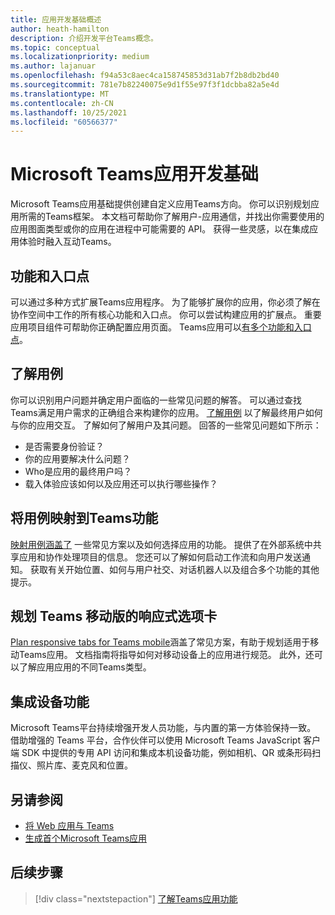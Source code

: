 ```yaml
---
title: 应用开发基础概述
author: heath-hamilton
description: 介绍开发平台Teams概念。
ms.topic: conceptual
ms.localizationpriority: medium
ms.author: lajanuar
ms.openlocfilehash: f94a53c8aec4ca158745853d31ab7f2b8db2bd40
ms.sourcegitcommit: 781e7b82240075e9d1f55e97f3f1dcbba82a5e4d
ms.translationtype: MT
ms.contentlocale: zh-CN
ms.lasthandoff: 10/25/2021
ms.locfileid: "60566377"
---
```

# <a name="microsoft-teams-app-development-fundamentals"></a>Microsoft Teams应用开发基础

Microsoft Teams应用基础提供创建自定义应用Teams方向。 你可以识别规划应用所需的Teams框架。 本文档可帮助你了解用户-应用通信，并找出你需要使用的应用图面类型或你的应用在进程中可能需要的 API。 获得一些灵感，以在集成应用体验时融入互动Teams。

## <a name="capabilities-and-entry-points"></a>功能和入口点

可以通过多种方式扩展Teams应用程序。 为了能够扩展你的应用，你必须了解在协作空间中工作的所有核心功能和入口点。 你可以尝试构建应用的扩展点。 重要应用项目组件可帮助你正确配置应用页面。 Teams应用可以[有多个功能和](../concepts/capabilities-overview.md)[入口点](../concepts/extensibility-points.md)。

## <a name="understand-your-use-cases"></a>了解用例

你可以识别用户问题并确定用户面临的一些常见问题的解答。 可以通过查找Teams满足用户需求的正确组合来构建你的应用。 [了解用例](../concepts/design/understand-use-cases.md) 以了解最终用户如何与你的应用交互。 了解如何了解用户及其问题。 回答的一些常见问题如下所示：

* 是否需要身份验证？
* 你的应用要解决什么问题？
* Who是应用的最终用户吗？
* 载入体验应该如何以及应用还可以执行哪些操作？

## <a name="map-your-use-cases-to-teams-app-capabilities"></a>将用例映射到Teams功能

[映射用例涵盖了](../concepts/design/map-use-cases.md) 一些常见方案以及如何选择应用的功能。 提供了在外部系统中共享应用和协作处理项目的信息。 您还可以了解如何启动工作流和向用户发送通知。 获取有关开始位置、如何与用户社交、对话机器人以及组合多个功能的其他提示。

## <a name="plan-responsive-tabs-for-teams-mobile"></a>规划 Teams 移动版的响应式选项卡
[Plan responsive tabs for Teams mobile](../concepts/design/plan-responsive-tabs-for-teams-mobile.md)涵盖了常见方案，有助于规划适用于移动Teams应用。 文档指南将指导如何对移动设备上的应用进行规范。 此外，还可以了解应用应用的不同Teams类型。

## <a name="integrate-device-capabilities"></a>集成设备功能

Microsoft Teams平台持续增强开发人员功能，与内置的第一方体验保持一致。 借助增强的 Teams 平台，合作伙伴可以使用 Microsoft Teams JavaScript 客户端 SDK 中提供的专用 API 访问和集成本机设备功能，例如相机、QR 或条形码扫描仪、照片库、麦克风和位置。 

## <a name="see-also"></a>另请参阅

* [将 Web 应用与 Teams](../samples/integrating-web-apps.md)
* [生成首个Microsoft Teams应用](../build-your-first-app/build-first-app-overview.md) 

## <a name="next-step"></a>后续步骤

> [!div class="nextstepaction"]
> [了解Teams应用功能](capabilities-overview.md)

